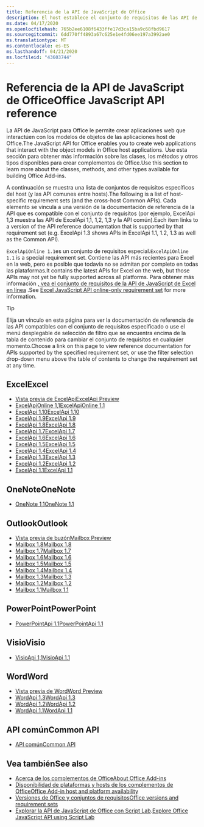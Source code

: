 ```yaml
---
title: Referencia de la API de JavaScript de Office
description: El host establece el conjunto de requisitos de las API de JavaScript de Office.
ms.date: 04/17/2020
ms.openlocfilehash: 765b2ee6108f6433ffe17d3ca15ba9c68fbd9617
ms.sourcegitcommit: 6dd770ff4893a67c625e1e4fd06ee197a3992ae0
ms.translationtype: MT
ms.contentlocale: es-ES
ms.lasthandoff: 04/21/2020
ms.locfileid: "43603744"
---
```

# <a name="office-javascript-api-reference"></a><span data-ttu-id="70f9c-103">Referencia de la API de JavaScript de Office</span><span class="sxs-lookup"><span data-stu-id="70f9c-103">Office JavaScript API reference</span></span>

<span data-ttu-id="70f9c-104">La API de JavaScript para Office le permite crear aplicaciones web que interactúen con los modelos de objetos de las aplicaciones host de Office.</span><span class="sxs-lookup"><span data-stu-id="70f9c-104">The JavaScript API for Office enables you to create web applications that interact with the object models in Office host applications.</span></span> <span data-ttu-id="70f9c-105">Use esta sección para obtener más información sobre las clases, los métodos y otros tipos disponibles para crear complementos de Office.</span><span class="sxs-lookup"><span data-stu-id="70f9c-105">Use this section to learn more about the classes, methods, and other types available for building Office Add-ins.</span></span>

<span data-ttu-id="70f9c-106">A continuación se muestra una lista de conjuntos de requisitos específicos del host (y las API comunes entre hosts).</span><span class="sxs-lookup"><span data-stu-id="70f9c-106">The following is a list of host-specific requirement sets (and the cross-host Common APIs).</span></span> <span data-ttu-id="70f9c-107">Cada elemento se vincula a una versión de la documentación de referencia de la API que es compatible con el conjunto de requisitos (por ejemplo, ExcelApi 1,3 muestra las API de ExcelApi 1,1, 1,2, 1,3 y la API común).</span><span class="sxs-lookup"><span data-stu-id="70f9c-107">Each item links to a version of the API reference documentation that is supported by that requirement set (e.g. ExcelApi 1.3 shows APIs in ExcelApi 1.1, 1.2, 1.3 as well as the Common API).</span></span>

<span data-ttu-id="70f9c-108">`ExcelApiOnline 1.1`es un conjunto de requisitos especial.</span><span class="sxs-lookup"><span data-stu-id="70f9c-108">`ExcelApiOnline 1.1` is a special requirement set.</span></span> <span data-ttu-id="70f9c-109">Contiene las API más recientes para Excel en la web, pero es posible que todavía no se admitan por completo en todas las plataformas.</span><span class="sxs-lookup"><span data-stu-id="70f9c-109">It contains the latest APIs for Excel on the web, but those APIs may not yet be fully supported across all platforms.</span></span> <span data-ttu-id="70f9c-110">Para obtener más información [, vea el conjunto de requisitos de la API de JavaScript de Excel en línea](/office/dev/add-ins/reference/requirement-sets/excel-api-online-requirement-set) .</span><span class="sxs-lookup"><span data-stu-id="70f9c-110">See [Excel JavaScript API online-only requirement set](/office/dev/add-ins/reference/requirement-sets/excel-api-online-requirement-set) for more information.</span></span>

> [!TIP]
> <span data-ttu-id="70f9c-111">Elija un vínculo en esta página para ver la documentación de referencia de las API compatibles con el conjunto de requisitos especificado o use el menú desplegable de selección de filtro que se encuentra encima de la tabla de contenido para cambiar el conjunto de requisitos en cualquier momento.</span><span class="sxs-lookup"><span data-stu-id="70f9c-111">Choose a link on this page to view reference documentation for APIs supported by the specified requirement set, or use the filter selection drop-down menu above the table of contents to change the requirement set at any time.</span></span>

## <a name="excel"></a><span data-ttu-id="70f9c-112">Excel</span><span class="sxs-lookup"><span data-stu-id="70f9c-112">Excel</span></span>

- [<span data-ttu-id="70f9c-113">Vista previa de ExcelApi</span><span class="sxs-lookup"><span data-stu-id="70f9c-113">ExcelApi Preview</span></span>](/javascript/api/excel?view=excel-js-preview)
- [<span data-ttu-id="70f9c-114">ExcelApiOnline 1,1</span><span class="sxs-lookup"><span data-stu-id="70f9c-114">ExcelApiOnline 1.1</span></span>](/javascript/api/excel?view=excel-js-online)
- [<span data-ttu-id="70f9c-115">ExcelApi 1.10</span><span class="sxs-lookup"><span data-stu-id="70f9c-115">ExcelApi 1.10</span></span>](/javascript/api/excel?view=excel-js-1.10)
- [<span data-ttu-id="70f9c-116">ExcelApi 1.9</span><span class="sxs-lookup"><span data-stu-id="70f9c-116">ExcelApi 1.9</span></span>](/javascript/api/excel?view=excel-js-1.9)
- [<span data-ttu-id="70f9c-117">ExcelApi 1.8</span><span class="sxs-lookup"><span data-stu-id="70f9c-117">ExcelApi 1.8</span></span>](/javascript/api/excel?view=excel-js-1.8)
- [<span data-ttu-id="70f9c-118">ExcelApi 1.7</span><span class="sxs-lookup"><span data-stu-id="70f9c-118">ExcelApi 1.7</span></span>](/javascript/api/excel?view=excel-js-1.7)
- [<span data-ttu-id="70f9c-119">ExcelApi 1.6</span><span class="sxs-lookup"><span data-stu-id="70f9c-119">ExcelApi 1.6</span></span>](/javascript/api/excel?view=excel-js-1.6)
- [<span data-ttu-id="70f9c-120">ExcelApi 1.5</span><span class="sxs-lookup"><span data-stu-id="70f9c-120">ExcelApi 1.5</span></span>](/javascript/api/excel?view=excel-js-1.5)
- [<span data-ttu-id="70f9c-121">ExcelApi 1.4</span><span class="sxs-lookup"><span data-stu-id="70f9c-121">ExcelApi 1.4</span></span>](/javascript/api/excel?view=excel-js-1.4)
- [<span data-ttu-id="70f9c-122">ExcelApi 1.3</span><span class="sxs-lookup"><span data-stu-id="70f9c-122">ExcelApi 1.3</span></span>](/javascript/api/excel?view=excel-js-1.3)
- [<span data-ttu-id="70f9c-123">ExcelApi 1.2</span><span class="sxs-lookup"><span data-stu-id="70f9c-123">ExcelApi 1.2</span></span>](/javascript/api/excel?view=excel-js-1.2)
- [<span data-ttu-id="70f9c-124">ExcelApi 1.1</span><span class="sxs-lookup"><span data-stu-id="70f9c-124">ExcelApi 1.1</span></span>](/javascript/api/excel?view=excel-js-1.1)

## <a name="onenote"></a><span data-ttu-id="70f9c-125">OneNote</span><span class="sxs-lookup"><span data-stu-id="70f9c-125">OneNote</span></span>

- [<span data-ttu-id="70f9c-126">OneNote 1,1</span><span class="sxs-lookup"><span data-stu-id="70f9c-126">OneNote 1.1</span></span>](/javascript/api/onenote?view=onenote-js-1.1)

## <a name="outlook"></a><span data-ttu-id="70f9c-127">Outlook</span><span class="sxs-lookup"><span data-stu-id="70f9c-127">Outlook</span></span>

- [<span data-ttu-id="70f9c-128">Vista previa de buzón</span><span class="sxs-lookup"><span data-stu-id="70f9c-128">Mailbox Preview</span></span>](/javascript/api/outlook?view=outlook-js-preview)
- [<span data-ttu-id="70f9c-129">Mailbox 1.8</span><span class="sxs-lookup"><span data-stu-id="70f9c-129">Mailbox 1.8</span></span>](/javascript/api/outlook?view=outlook-js-1.8)
- [<span data-ttu-id="70f9c-130">Mailbox 1.7</span><span class="sxs-lookup"><span data-stu-id="70f9c-130">Mailbox 1.7</span></span>](/javascript/api/outlook?view=outlook-js-1.7)
- [<span data-ttu-id="70f9c-131">Mailbox 1.6</span><span class="sxs-lookup"><span data-stu-id="70f9c-131">Mailbox 1.6</span></span>](/javascript/api/outlook?view=outlook-js-1.6)
- [<span data-ttu-id="70f9c-132">Mailbox 1.5</span><span class="sxs-lookup"><span data-stu-id="70f9c-132">Mailbox 1.5</span></span>](/javascript/api/outlook?view=outlook-js-1.5)
- [<span data-ttu-id="70f9c-133">Mailbox 1.4</span><span class="sxs-lookup"><span data-stu-id="70f9c-133">Mailbox 1.4</span></span>](/javascript/api/outlook?view=outlook-js-1.4)
- [<span data-ttu-id="70f9c-134">Mailbox 1.3</span><span class="sxs-lookup"><span data-stu-id="70f9c-134">Mailbox 1.3</span></span>](/javascript/api/outlook?view=outlook-js-1.3)
- [<span data-ttu-id="70f9c-135">Mailbox 1.2</span><span class="sxs-lookup"><span data-stu-id="70f9c-135">Mailbox 1.2</span></span>](/javascript/api/outlook?view=outlook-js-1.2)
- [<span data-ttu-id="70f9c-136">Mailbox 1.1</span><span class="sxs-lookup"><span data-stu-id="70f9c-136">Mailbox 1.1</span></span>](/javascript/api/outlook?view=outlook-js-1.1)

## <a name="powerpoint"></a><span data-ttu-id="70f9c-137">PowerPoint</span><span class="sxs-lookup"><span data-stu-id="70f9c-137">PowerPoint</span></span>

- [<span data-ttu-id="70f9c-138">PowerPointApi 1.1</span><span class="sxs-lookup"><span data-stu-id="70f9c-138">PowerPointApi 1.1</span></span>](/javascript/api/powerpoint?view=powerpoint-js-1.1)

## <a name="visio"></a><span data-ttu-id="70f9c-139">Visio</span><span class="sxs-lookup"><span data-stu-id="70f9c-139">Visio</span></span>

- [<span data-ttu-id="70f9c-140">VisioApi 1,1</span><span class="sxs-lookup"><span data-stu-id="70f9c-140">VisioApi 1.1</span></span>](/javascript/api/visio?view=visio-js-1.1)

## <a name="word"></a><span data-ttu-id="70f9c-141">Word</span><span class="sxs-lookup"><span data-stu-id="70f9c-141">Word</span></span>

- [<span data-ttu-id="70f9c-142">Vista previa de Word</span><span class="sxs-lookup"><span data-stu-id="70f9c-142">Word Preview</span></span>](/javascript/api/word?view=word-js-preview)
- [<span data-ttu-id="70f9c-143">WordApi 1.3</span><span class="sxs-lookup"><span data-stu-id="70f9c-143">WordApi 1.3</span></span>](/javascript/api/word?view=word-js-1.3)
- [<span data-ttu-id="70f9c-144">WordApi 1.2</span><span class="sxs-lookup"><span data-stu-id="70f9c-144">WordApi 1.2</span></span>](/javascript/api/word?view=word-js-1.2)
- [<span data-ttu-id="70f9c-145">WordApi 1.1</span><span class="sxs-lookup"><span data-stu-id="70f9c-145">WordApi 1.1</span></span>](/javascript/api/word?view=word-js-1.1)

## <a name="common-api"></a><span data-ttu-id="70f9c-146">API común</span><span class="sxs-lookup"><span data-stu-id="70f9c-146">Common API</span></span>

- [<span data-ttu-id="70f9c-147">API común</span><span class="sxs-lookup"><span data-stu-id="70f9c-147">Common API</span></span>](/javascript/api/office?view=common-js)

## <a name="see-also"></a><span data-ttu-id="70f9c-148">Vea también</span><span class="sxs-lookup"><span data-stu-id="70f9c-148">See also</span></span>

- [<span data-ttu-id="70f9c-149">Acerca de los complementos de Office</span><span class="sxs-lookup"><span data-stu-id="70f9c-149">About Office Add-ins</span></span>](/office/dev/add-ins/overview)
- [<span data-ttu-id="70f9c-150">Disponibilidad de plataformas y hosts de los complementos de Office</span><span class="sxs-lookup"><span data-stu-id="70f9c-150">Office Add-in host and platform availability</span></span>](/office/dev/add-ins/overview/office-add-in-availability)
- [<span data-ttu-id="70f9c-151">Versiones de Office y conjuntos de requisitos</span><span class="sxs-lookup"><span data-stu-id="70f9c-151">Office versions and requirement sets</span></span>](/office/dev/add-ins/develop/office-versions-and-requirement-sets)
- <span data-ttu-id="70f9c-152">[Explorar la API de JavaScript de Office con Script Lab](/office/dev/add-ins/overview/explore-with-script-lab).</span><span class="sxs-lookup"><span data-stu-id="70f9c-152">[Explore Office JavaScript API using Script Lab](/office/dev/add-ins/overview/explore-with-script-lab)</span></span>
